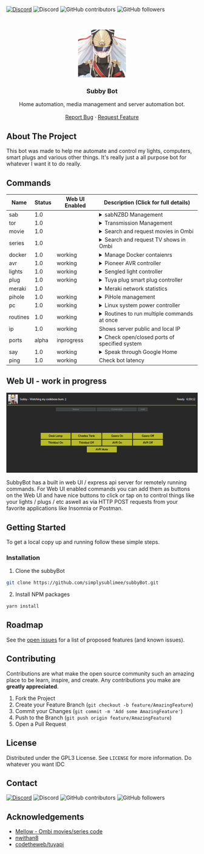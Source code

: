 [![Discord](https://img.shields.io/badge/Discord-Invite-7289DA.svg?style=for-the-badge&logo=appveyor)](https://discord.gg/xhnkTUH) ![Discord](https://img.shields.io/discord/302306803880820736?style=for-the-badge) ![GitHub contributors](https://img.shields.io/github/contributors/simplysublimee/subbyBot?style=for-the-badge) ![GitHub followers](https://img.shields.io/github/followers/simplysublimee?style=for-the-badge)

<!-- PROJECT LOGO -->
<br />
<p align="center">
  <a href="https://github.com/simplysublimee/subbyBot">
    <img src="data/images/logo.png" alt="Logo" width="126" height="126">
  </a>

**<h3 align="center">Subby Bot</h3>**

  <p align="center">
    Home automation, media management and server automation bot.
    <br />
    <br />
    <a href="https://github.com/simplysublimee/subbyBot/issues">Report Bug</a>
    ·
    <a href="https://github.com/simplysublimee/subbyBot/issues">Request Feature</a>
  </p>
</p>

<!-- ABOUT THE PROJECT -->

## **About The Project**

This bot was made to help me automate and control my lights, computers, smart plugs and various other things. It's really just a all purpose bot for whatever I want it to do really.

<!-- COMMANDS -->

## **Commands**

| Name     | Status | Web UI Enabled | Description (Click for full details)                                                                                                                                                                                                                                                                                                                              |
| -------- | ------ | -------------- | ----------------------------------------------------------------------------------------------------------------------------------------------------------------------------------------------------------------------------------------------------------------------------------------------------------------------------------------------------------------- |
| sab      | 1.0    |                | <details><summary>sabNZBD Management</summary><p>Commands:<p><ul><li><b>list</b> - List all downloads in queue</li><li><b>add</b> - Add NZB's via link</li></ul></details>                                                                                                                                                                                        |
| tor      | 1.0    |                | <details><summary>Transmission Management</summary><p>Commands:<p><ul><li><b>list</b> - List all downloads in queue</li><li><b>add</b> - Add Torrent via link</li></ul>                                                                                                                                                                                           |
| movie    | 1.0    |                | <details><summary>Search and request movies in Ombi</summary><p>Commands:<p><ul><li><b>MOVIE NAME</b> - Search for movie to add</li></ul></details>                                                                                                                                                                                                               |
| series   | 1.0    |                | <details><summary>Search and request TV shows in Ombi</summary><p>Commands:<p><ul><li><b>SERIES NAME</b> - Search for show to add</li></ul></details>                                                                                                                                                                                                             |
| docker   | 1.0    | working        | <details><summary>Manage Docker contaienrs</summary><p>Commands:<p><ul><li><b>list running/paused/exited/etc</b> - List containers</li><li><b>stop/start/restart/etc CONTAINER</b> - Manage container states</li></ul></details>                                                                                                                                  |
| avr      | 1.0    | working        | <details><summary>Pioneer AVR controller</summary><p>Commands:<p><ul><li><b>on/off</b> - Power on/off</li><li><b>vol</b> - Show current volume</li><li><b>vol 0-100</b> - Set AVR volume</li></ul></details>                                                                                                                                                      |
| lights   | 1.0    | working        | <details><summary>Sengled light controller</summary><p>Commands:<p><ul><li><b>list</b> - List all lights</li><li><b>LIGHTNAME</b> - Toggle light on/off</li><li><b>LIGHTNAME 85</b> - Set light brightness</li></ul></details>                                                                                                                                    |
| plug     | 1.0    | working        | <details><summary>Tuya plug smart plug controller</summary><p>Commands:<p><ul><li><b>list</b> - List all plugs in your config file</li><li><b>PLUGNAME</b> - Toggle plug on/off</li><li><b>PLUGNAME on/off</b> - Set state of plug</li></ul><p>Learn how to setup your devices here(https://github.com/codetheweb/tuyapi/blob/master/docs/SETUP.md)</p></details> |
| meraki   | 1.0    |                | <details><summary>Meraki network statistics</summary><p>Commands:<p><ul><li><b>list</b> - List all devices on network</li></ul></details>                                                                                                                                                                                                                         |
| pihole   | 1.0    | working        | <details><summary>PiHole management</summary><p>Commands:<p><ul><li><b>stats</b> - List usage statistics</li><li><b>on/off</b> - Enable/disable DNS filtering</li></ul></details>                                                                                                                                                                                 |
| pc       | 1.0    | working        | <details><summary>Linux system power controller</summary><p>Commands:<p><ul><li><b>on/off/restart</b> - State to set system</li></ul><p>Requires addon in data/addons/powerserver to be running on system you want to control.</p></details>                                                                                                                      |
| routines | 1.0    | working        | <details><summary>Routines to run multiple commands at once</summary><p>Commands:<p><ul><li><b>ROUTINE NAME</b> - name of routine you configure.</li></ul></details>                                                                                                                                                                                              |
| ip       | 1.0    | working        | Shows server public and local IP                                                                                                                                                                                                                                                                                                                                  |
| ports    | alpha  | inprogress     | <details><summary>Check open/closed ports of specified system</summary><p>Commands:<p><ul><li><b>PORT NUMER</b> - Port number to check</li></ul></details>                                                                                                                                                                                                        |
| say      | 1.0    | working        | <details><summary>Speak through Google Home</summary><p>Commands:<p><ul><li><b>say</b> - Text to be spoken</li></ul></details>                                                                                                                                                                                                                                    |
| ping     | 1.0    | working        | Check bot latency                                                                                                                                                                                                                                                                                                                                                 |

<!-- Web UI -->

## **Web UI - work in progress**

![alt text](/data/images/webui.png 'Logo Title Text 1')

<!-- GETTING STARTED -->

SubbyBot has a built in web UI / express api server for remotely running commands. For Web UI enabled commands you can add them as buttons on the Web UI and have nice buttons to click or tap on to control things like your lights / plugs / etc aswell as via HTTP POST requests from your favorite applications like Insomnia or Postman.

## **Getting Started**

To get a local copy up and running follow these simple steps.

### **Installation**

1. Clone the subbyBot

```sh
git clone https://github.com/simplysublimee/subbyBot.git
```

2. Install NPM packages

```sh
yarn install
```

## **Roadmap**

See the [open issues](https://github.com/simplysublimee/subbyBot/issues) for a
list of proposed features (and known issues).

<!-- CONTRIBUTING -->

## **Contributing**

Contributions are what make the open source community such an amazing place to
be learn, inspire, and create. Any contributions you make are **greatly
appreciated**.

1. Fork the Project
2. Create your Feature Branch (`git checkout -b feature/AmazingFeature`)
3. Commit your Changes (`git commit -m 'Add some AmazingFeature'`)
4. Push to the Branch (`git push origin feature/AmazingFeature`)
5. Open a Pull Request

<!-- LICENSE -->

## **License**

Distributed under the GPL3 License. See `LICENSE` for more information. Do whatever you want IDC

<!-- CONTACT -->

## **Contact**

[![Discord](https://img.shields.io/badge/Discord-Invite-7289DA.svg?style=for-the-badge&logo=appveyor)](https://discord.gg/xhnkTUH) ![Discord](https://img.shields.io/discord/302306803880820736?style=for-the-badge) ![GitHub contributors](https://img.shields.io/github/contributors/simplysublimee/subbyBot?style=for-the-badge) ![GitHub followers](https://img.shields.io/github/followers/simplysublimee?style=for-the-badge)

<!-- ACKNOWLEDGEMENTS -->

## **Acknowledgements**

- [Mellow - Ombi movies/series code](https://github.com/v0idp/Mellow)
- [nwithan8](https://github.com/nwithan8)
- [codetheweb/tuyapi](https://github.com/codetheweb/tuyapi)

<!-- MARKDOWN LINKS & IMAGES -->
